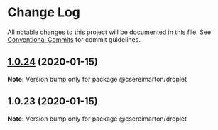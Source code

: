 # Change Log

All notable changes to this project will be documented in this file.
See [Conventional Commits](https://conventionalcommits.org) for commit guidelines.

## [1.0.24](https://github.com/NuttyYokel/droplet/compare/@csereimarton/droplet@1.0.23...@csereimarton/droplet@1.0.24) (2020-01-15)

**Note:** Version bump only for package @csereimarton/droplet





## 1.0.23 (2020-01-15)

**Note:** Version bump only for package @csereimarton/droplet
